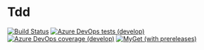 # Tdd

[![Build Status](https://dev.azure.com/FkThat/CI/_apis/build/status/Tdd?branchName=develop)](https://dev.azure.com/FkThat/CI/_build/latest?definitionId=38&branchName=develop)
[![Azure DevOps tests (develop)](https://img.shields.io/azure-devops/tests/FkThat/CI/38/develop)](https://dev.azure.com/FkThat/CI/_build/latest?definitionId=38&branchName=develop)
[![Azure DevOps coverage (develop)](https://img.shields.io/azure-devops/coverage/FkThat/CI/38/develop)](https://dev.azure.com/FkThat/CI/_build/latest?definitionId=38&branchName=develop)
[![MyGet (with prereleases)](https://img.shields.io/myget/fkthat/vpre/FkThat.Tdd?label=MyGet)](https://www.myget.org/feed/fkthat/package/nuget/FkThat.Tdd)

